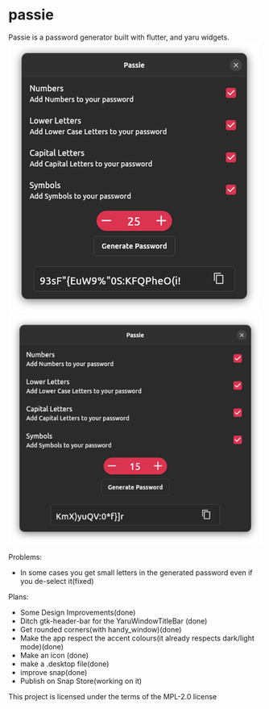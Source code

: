 # passie

Passie is a password generator built with flutter, and yaru widgets.
![](screenshots/screenshotofpassie.png)
![](screenshots/screenshotofpassie2.png)


Problems:
- In some cases you get small letters in the generated password even if you de-select it(fixed)

Plans:
- Some Design Improvements(done)
- Ditch gtk-header-bar for the YaruWindowTitleBar (done)
- Get rounded corners(with handy_window)(done)
- Make the app respect the accent colours(it already respects dark/light mode)(done)
- Make an icon (done)
- make a .desktop file(done)
- improve snap(done)
- Publish on Snap Store(working on it)



This project is licensed under the terms of the MPL-2.0 license